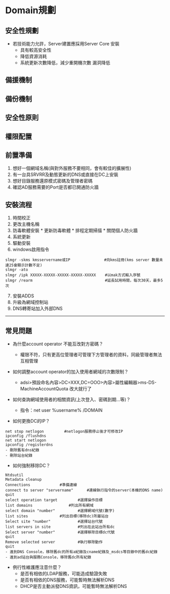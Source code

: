 # Domain規劃
## 安全性規劃
* 若技術能力允許，Server建置應採用Server Core 安裝
	* 具有較高安全性
	* 降低資源消耗
	* 系統更新次數降低，減少重開機次數
漏洞降低
## 備援機制
## 備份機制
## 安全性原則
## 權限配置
## 前置準備
1. 想好一個網域名稱(與對外服務不要相同，會有較佳的擴展性)
2. 有一台具SRVRR及動態更新的DNS或直接在DC上安裝
3. 想好目錄服務還原模式密碼及管理者密碼
4. 確認AD服務需要的Port是否都已開通防火牆
## 安裝流程
1. 時間校正
2. 更改主機名稱
3. 防毒軟體安裝
		* 更新防毒軟體
		* 排程定期掃描
		* 關閉個人防火牆
4. 系統更新
5. 驅動安裝
6. windows啟用指令
```
slmgr -skms kmsservername或IP	           #向kms註冊(kms server 數量未達25會顯示計數不足)
slmgr -ato
slmgr /ipk XXXXX-XXXXX-XXXXX-XXXXX-XXXXX	#以mak方式輸入序號
slmgr /rearm	                            #延長試用時間，每次30天，最多5次
```

7. 安裝ADDS
8. 升級為網域控制站
9. DNS轉寄站加入外部DNS
---
## 常見問題
* 為什麼account operator 不能互改對方密碼？
	* 權限不符，只有更高位管理者可管理下方管理者的資料，同級管理者無法互相管理
  
* 如何調整account operator的加入使用者網域的次數限制？
	* adsi>預設命名內容>DC=XXX,DC=OOO>內容>屬性編輯器>ms-DS-MachineAccountQuota 改大就行了

* 如何查詢網域使用者的相關資訊(上次登入、密碼到期…等)？
	* 指令：net user %username% /DOMAIN

* 如何更換DC的IP？
```
net stop netlogon	      #netlogon服務停止後才可修改IP
ipconfig /flushdns
net start netlogon
ipconfig /registerdns
- 刪除舊有dns紀錄
- 刪除站台紀錄
```

* 如何強制移除DC？
```
Ntdsutil				
Metadata cleanup
Connections				#準備連線
connect to server "servername"		#連線執行指令的server(本機的DNS name)
quit
select operation target			#選擇操作目標
list domains				#列出所有網域
select domain "number"			#選擇網域代號(數字)
list sites 				#列出目標(移除dc)所屬站台
Select site "number"			#選擇站台代號
list servers in site			#列出在此站台所有dc
Select server "number"     		#選擇移除目標dc代號
quit
Remove selected server			#執行移除動作
quit
- 進到DNS Console，移除舊dc的所有a紀錄及cname紀錄及_msdcs等目錄中的舊dc紀錄
- 進到ad站台與服務Console，移除舊dc所有紀錄
```

* 例行性維護應注意什麼？
	* 是否有相依的LDAP服務，可能造成驗證失敗
	* 是否有相依的DNS服務，可能暫時無法解析DNS
	* DHCP是否主動派發DNS資訊，可能暫時無法解析DNS
	
	

